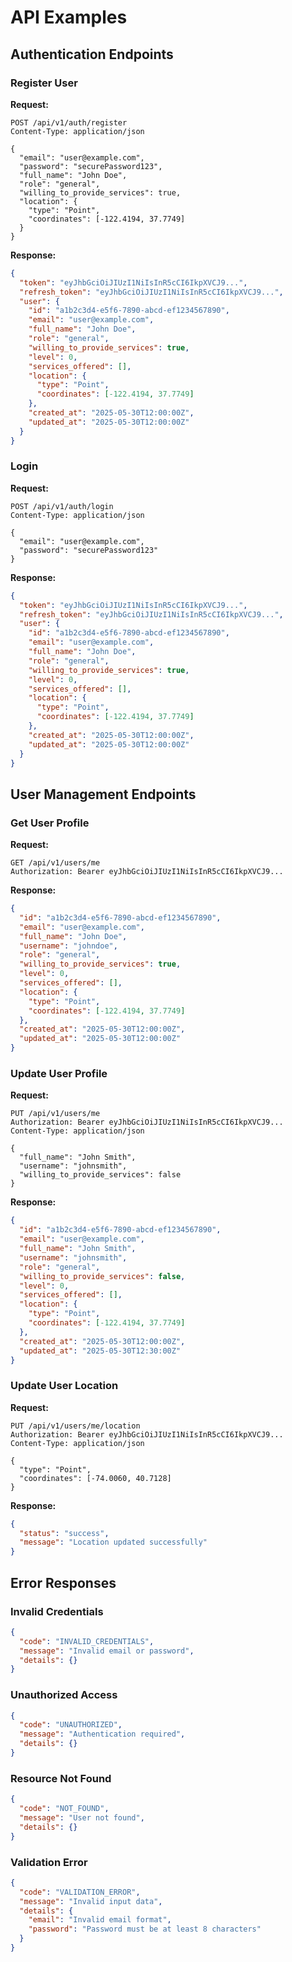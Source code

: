# API Examples

## Authentication Endpoints

### Register User

**Request:**
```http
POST /api/v1/auth/register
Content-Type: application/json

{
  "email": "user@example.com",
  "password": "securePassword123",
  "full_name": "John Doe",
  "role": "general",
  "willing_to_provide_services": true,
  "location": {
    "type": "Point",
    "coordinates": [-122.4194, 37.7749]
  }
}
```

**Response:**
```json
{
  "token": "eyJhbGciOiJIUzI1NiIsInR5cCI6IkpXVCJ9...",
  "refresh_token": "eyJhbGciOiJIUzI1NiIsInR5cCI6IkpXVCJ9...",
  "user": {
    "id": "a1b2c3d4-e5f6-7890-abcd-ef1234567890",
    "email": "user@example.com",
    "full_name": "John Doe",
    "role": "general",
    "willing_to_provide_services": true,
    "level": 0,
    "services_offered": [],
    "location": {
      "type": "Point",
      "coordinates": [-122.4194, 37.7749]
    },
    "created_at": "2025-05-30T12:00:00Z",
    "updated_at": "2025-05-30T12:00:00Z"
  }
}
```

### Login

**Request:**
```http
POST /api/v1/auth/login
Content-Type: application/json

{
  "email": "user@example.com",
  "password": "securePassword123"
}
```

**Response:**
```json
{
  "token": "eyJhbGciOiJIUzI1NiIsInR5cCI6IkpXVCJ9...",
  "refresh_token": "eyJhbGciOiJIUzI1NiIsInR5cCI6IkpXVCJ9...",
  "user": {
    "id": "a1b2c3d4-e5f6-7890-abcd-ef1234567890",
    "email": "user@example.com",
    "full_name": "John Doe",
    "role": "general",
    "willing_to_provide_services": true,
    "level": 0,
    "services_offered": [],
    "location": {
      "type": "Point",
      "coordinates": [-122.4194, 37.7749]
    },
    "created_at": "2025-05-30T12:00:00Z",
    "updated_at": "2025-05-30T12:00:00Z"
  }
}
```

## User Management Endpoints

### Get User Profile

**Request:**
```http
GET /api/v1/users/me
Authorization: Bearer eyJhbGciOiJIUzI1NiIsInR5cCI6IkpXVCJ9...
```

**Response:**
```json
{
  "id": "a1b2c3d4-e5f6-7890-abcd-ef1234567890",
  "email": "user@example.com",
  "full_name": "John Doe",
  "username": "johndoe",
  "role": "general",
  "willing_to_provide_services": true,
  "level": 0,
  "services_offered": [],
  "location": {
    "type": "Point",
    "coordinates": [-122.4194, 37.7749]
  },
  "created_at": "2025-05-30T12:00:00Z",
  "updated_at": "2025-05-30T12:00:00Z"
}
```

### Update User Profile

**Request:**
```http
PUT /api/v1/users/me
Authorization: Bearer eyJhbGciOiJIUzI1NiIsInR5cCI6IkpXVCJ9...
Content-Type: application/json

{
  "full_name": "John Smith",
  "username": "johnsmith",
  "willing_to_provide_services": false
}
```

**Response:**
```json
{
  "id": "a1b2c3d4-e5f6-7890-abcd-ef1234567890",
  "email": "user@example.com",
  "full_name": "John Smith",
  "username": "johnsmith",
  "role": "general",
  "willing_to_provide_services": false,
  "level": 0,
  "services_offered": [],
  "location": {
    "type": "Point",
    "coordinates": [-122.4194, 37.7749]
  },
  "created_at": "2025-05-30T12:00:00Z",
  "updated_at": "2025-05-30T12:30:00Z"
}
```

### Update User Location

**Request:**
```http
PUT /api/v1/users/me/location
Authorization: Bearer eyJhbGciOiJIUzI1NiIsInR5cCI6IkpXVCJ9...
Content-Type: application/json

{
  "type": "Point",
  "coordinates": [-74.0060, 40.7128]
}
```

**Response:**
```json
{
  "status": "success",
  "message": "Location updated successfully"
}
```

## Error Responses

### Invalid Credentials

```json
{
  "code": "INVALID_CREDENTIALS",
  "message": "Invalid email or password",
  "details": {}
}
```

### Unauthorized Access

```json
{
  "code": "UNAUTHORIZED",
  "message": "Authentication required",
  "details": {}
}
```

### Resource Not Found

```json
{
  "code": "NOT_FOUND",
  "message": "User not found",
  "details": {}
}
```

### Validation Error

```json
{
  "code": "VALIDATION_ERROR",
  "message": "Invalid input data",
  "details": {
    "email": "Invalid email format",
    "password": "Password must be at least 8 characters"
  }
}
```

